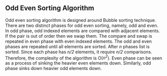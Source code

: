 ## Odd Even Sorting Algorithm

Odd even sorting algorithm is designed around Bubble sorting technique. There are two
distinct phases for odd even sorting, namely, odd and even. In odd phase, odd indexed
elements are compared with adjacent elements. If the pair is out of order then we swap
them. The compare and swap is repeated in even phase with even indexed elements. The 
odd and even phases are repeated until all elements are sorted.  After <i>n</i> phases
list is sorted. Since each phase has <i>n/2</i> elements, it require <i>n/2</i> 
comparisons. Therefore, the complexity of the algorithm is O(<i>n<sup>2</sup></i>). 
Even phase can be seen as a process of sinking the heavier even elements down. Similarly,
odd phase sinks down heavier odd elements down.


